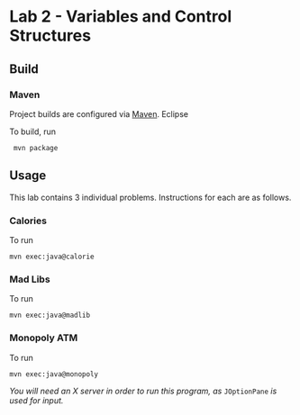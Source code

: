 # Lab 2 - Variables and Control Structures

## Build

### Maven
Project builds are configured via [Maven](https://maven.apache.org).
Eclipse 

To build, run 
```
 mvn package
```

## Usage

This lab contains 3 individual problems. Instructions for each are as follows.

### Calories
To run
```
mvn exec:java@calorie
```

### Mad Libs
To run
```
mvn exec:java@madlib
```

### Monopoly ATM
To run
```
mvn exec:java@monopoly
```
_You will need an X server in order to run this program, as_ `JOptionPane` 
_is used for input._
